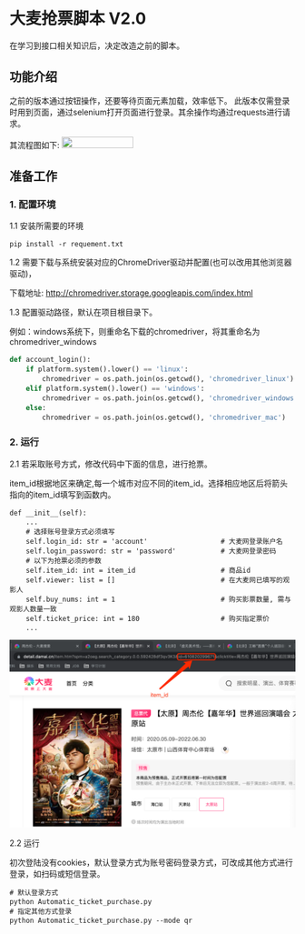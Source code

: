 # 大麦抢票脚本 V2.0
在学习到接口相关知识后，决定改造之前的脚本。

## 功能介绍
之前的版本通过按钮操作，还要等待页面元素加载，效率低下。
此版本仅需登录时用到页面，通过selenium打开页面进行登录。其余操作均通过requests进行请求。

其流程图如下:
<img src="https://github.com/MakiNaruto/Automatic_ticket_purchase/blob/master/images/flow_chart.jpeg" width="50%" height="50%" />
## 准备工作
### 1. 配置环境

1.1 安装所需要的环境
```shell
pip install -r requement.txt
```

1.2 需要下载与系统安装对应的ChromeDriver驱动并配置(也可以改用其他浏览器驱动)，

下载地址: http://chromedriver.storage.googleapis.com/index.html

1.3 配置驱动路径，默认在项目根目录下。

例如：windows系统下，则重命名下载的chromedriver，将其重命名为chromedriver_windows
```python
def account_login():
    if platform.system().lower() == 'linux':
        chromedriver = os.path.join(os.getcwd(), 'chromedriver_linux')
    elif platform.system().lower() == 'windows':
        chromedriver = os.path.join(os.getcwd(), 'chromedriver_windows')
    else:
        chromedriver = os.path.join(os.getcwd(), 'chromedriver_mac')
```

### 2. 运行
2.1 若采取账号方式，修改代码中下面的信息，进行抢票。

item_id根据地区来确定,每一个城市对应不同的item_id。选择相应地区后将箭头指向的item_id填写到函数内。
```text
def __init__(self):
    ...
    # 选择账号登录方式必须填写
    self.login_id: str = 'account'                  # 大麦网登录账户名
    self.login_password: str = 'password'           # 大麦网登录密码
    # 以下为抢票必须的参数
    self.item_id: int = item_id                     # 商品id
    self.viewer: list = []                          # 在大麦网已填写的观影人
    self.buy_nums: int = 1                          # 购买影票数量, 需与观影人数量一致
    self.ticket_price: int = 180                    # 购买指定票价
    ...
```
![image](images/item_id.png)

2.2 运行

初次登陆没有cookies，默认登录方式为账号密码登录方式，可改成其他方式进行登录，如扫码或短信登录。
```shell
# 默认登录方式
python Automatic_ticket_purchase.py
# 指定其他方式登录
python Automatic_ticket_purchase.py --mode qr
```
